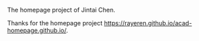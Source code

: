 The homepage project of Jintai Chen. 

Thanks for the homepage project https://rayeren.github.io/acad-homepage.github.io/.
